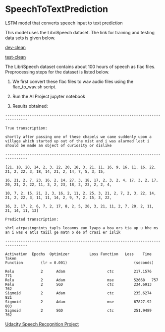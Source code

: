 # SpeechToTextPrediction
LSTM model that converts speech input to text prediction

This model uses the LibriSpeech dataset. The link for training and testing data sets is given below.

[dev-clean](http://www.openslr.org/resources/12/dev-clean.tar.gz)

[test-clean](http://www.openslr.org/resources/12/test-clean.tar.gz)

The LibriSpeech dataset contains about 100 hours of speech as flac files. Preprocessing steps for the dataset is listed below.

1. We first convert these flac files to wav audio files using the flac_to_wav.sh script.

2. Run the AI Project jupyter notebook

3. Results obtained:

```
--------------------------------------------------------------------------------

True transcription:

shortly after passing one of these chapels we came suddenly upon a village which started up out of the mist and i was alarmed lest i should be made an object of curiosity or dislike

--------------------------------------------------------------------------------

[21, 10, 20, 14, 2, 3, 22, 20, 18, 3, 21, 11, 16, 9, 16, 11, 16, 22, 21, 2, 22, 3, 18, 14, 21, 2, 14, 7, 5, 3, 15,

16, 21, 2, 7, 23, 16, 2, 14, 27, 3, 18, 17, 2, 3, 2, 4, 17, 3, 2, 17, 20, 21, 2, 22, 11, 3, 2, 23, 18, 2, 23, 2, 2, 4,

10, 7, 2, 15, 21, 2, 3, 16, 2, 11, 2, 25, 3, 21, 2, 7, 2, 3, 22, 14, 21, 2, 22, 3, 11, 11, 14, 2, 9, 7, 2, 15, 3, 22,

16, 2, 17, 2, 6, 7, 2, 17, 8, 2, 5, 20, 3, 21, 11, 2, 7, 20, 2, 11, 21, 14, 11, 13]

Predicted transcription:

shrl atrpasingnints tapls lecamns eun lyapo a boa ors tia up u bhe ms an i was e atls taiil ge matn o de of crasi er islik

--------------------------------------------------------------------------------
```

```
Activation	Epochs	Optimizer	      Loss Function	  Loss	  Time Taken
Function		(lr = 0.001)			                  (seconds)
					
Relu	        2	   Adam	                  ctc	      217.1576	  771
Relu	        2	   Adam	                  mse	      52668	  757
Relu	        2	   SGD	                  ctc	      234.6913    762
Sigmoid	        2	   Adam	                  ctc	      235.6274	  821
Sigmoid	        2	   Adam	                  mse	      67827.92	  803
Sigmoid	        2	   SGD	                  ctc	      251.9489	  762
```

[Udacity Speech Recognition Project](https://classroom.udacity.com/nanodegrees/nd889/parts/)
